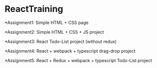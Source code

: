 # ReactTraining

*Assignment1: Simple HTML + CSS page

*Assignment2: Simple HTML + CSS + JS project

*Assignment3: React Todo-List project (without redux)

*Assignment4: React + webpack + typescript drag-drop project

*Assignment5: React + Redux + webpack + typescript Todo-List project
